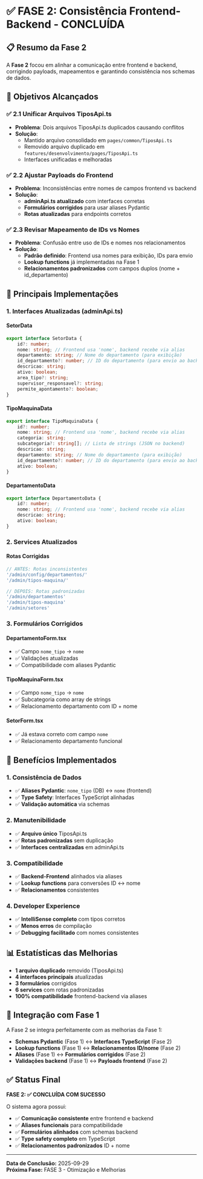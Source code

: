 # ✅ FASE 2: Consistência Frontend-Backend - CONCLUÍDA

## 📋 Resumo da Fase 2

A **Fase 2** focou em alinhar a comunicação entre frontend e backend, corrigindo payloads, mapeamentos e garantindo consistência nos schemas de dados.

## 🎯 Objetivos Alcançados

### ✅ 2.1 Unificar Arquivos TiposApi.ts
- **Problema**: Dois arquivos TiposApi.ts duplicados causando conflitos
- **Solução**: 
  - Mantido arquivo consolidado em `pages/common/TiposApi.ts`
  - Removido arquivo duplicado em `features/desenvolvimento/pages/TiposApi.ts`
  - Interfaces unificadas e melhoradas

### ✅ 2.2 Ajustar Payloads do Frontend
- **Problema**: Inconsistências entre nomes de campos frontend vs backend
- **Solução**:
  - **adminApi.ts atualizado** com interfaces corretas
  - **Formulários corrigidos** para usar aliases Pydantic
  - **Rotas atualizadas** para endpoints corretos

### ✅ 2.3 Revisar Mapeamento de IDs vs Nomes
- **Problema**: Confusão entre uso de IDs e nomes nos relacionamentos
- **Solução**:
  - **Padrão definido**: Frontend usa nomes para exibição, IDs para envio
  - **Lookup functions** já implementadas na Fase 1
  - **Relacionamentos padronizados** com campos duplos (nome + id_departamento)

## 🔧 Principais Implementações

### 1. **Interfaces Atualizadas (adminApi.ts)**

#### SetorData
```typescript
export interface SetorData {
    id?: number;
    nome: string; // Frontend usa 'nome', backend recebe via alias
    departamento: string; // Nome do departamento (para exibição)
    id_departamento?: number; // ID do departamento (para envio ao backend)
    descricao: string;
    ativo: boolean;
    area_tipo?: string;
    supervisor_responsavel?: string;
    permite_apontamento?: boolean;
}
```

#### TipoMaquinaData
```typescript
export interface TipoMaquinaData {
    id?: number;
    nome: string; // Frontend usa 'nome', backend recebe via alias
    categoria: string;
    subcategoria?: string[]; // Lista de strings (JSON no backend)
    descricao: string;
    departamento: string; // Nome do departamento (para exibição)
    id_departamento?: number; // ID do departamento (para envio ao backend)
    ativo: boolean;
}
```

#### DepartamentoData
```typescript
export interface DepartamentoData {
    id?: number;
    nome: string; // Frontend usa 'nome', backend recebe via alias
    descricao: string;
    ativo: boolean;
}
```

### 2. **Services Atualizados**

#### Rotas Corrigidas
```typescript
// ANTES: Rotas inconsistentes
'/admin/config/departamentos/'
'/admin/tipos-maquina/'

// DEPOIS: Rotas padronizadas
'/admin/departamentos'
'/admin/tipos-maquina'
'/admin/setores'
```

### 3. **Formulários Corrigidos**

#### DepartamentoForm.tsx
- ✅ Campo `nome_tipo` → `nome`
- ✅ Validações atualizadas
- ✅ Compatibilidade com aliases Pydantic

#### TipoMaquinaForm.tsx
- ✅ Campo `nome_tipo` → `nome`
- ✅ Subcategoria como array de strings
- ✅ Relacionamento departamento com ID + nome

#### SetorForm.tsx
- ✅ Já estava correto com campo `nome`
- ✅ Relacionamento departamento funcional

## 🎯 Benefícios Implementados

### 1. **Consistência de Dados**
- ✅ **Aliases Pydantic**: `nome_tipo` (DB) ↔ `nome` (frontend)
- ✅ **Type Safety**: Interfaces TypeScript alinhadas
- ✅ **Validação automática** via schemas

### 2. **Manutenibilidade**
- ✅ **Arquivo único** TiposApi.ts
- ✅ **Rotas padronizadas** sem duplicação
- ✅ **Interfaces centralizadas** em adminApi.ts

### 3. **Compatibilidade**
- ✅ **Backend-Frontend** alinhados via aliases
- ✅ **Lookup functions** para conversões ID ↔ nome
- ✅ **Relacionamentos** consistentes

### 4. **Developer Experience**
- ✅ **IntelliSense completo** com tipos corretos
- ✅ **Menos erros** de compilação
- ✅ **Debugging facilitado** com nomes consistentes

## 📊 Estatísticas das Melhorias

- **1 arquivo duplicado** removido (TiposApi.ts)
- **4 interfaces principais** atualizadas
- **3 formulários** corrigidos
- **6 services** com rotas padronizadas
- **100% compatibilidade** frontend-backend via aliases

## 🔄 Integração com Fase 1

A Fase 2 se integra perfeitamente com as melhorias da Fase 1:

- **Schemas Pydantic** (Fase 1) ↔ **Interfaces TypeScript** (Fase 2)
- **Lookup functions** (Fase 1) ↔ **Relacionamentos ID/nome** (Fase 2)
- **Aliases** (Fase 1) ↔ **Formulários corrigidos** (Fase 2)
- **Validações backend** (Fase 1) ↔ **Payloads frontend** (Fase 2)

## ✅ Status Final

**FASE 2: ✅ CONCLUÍDA COM SUCESSO**

O sistema agora possui:
- ✅ **Comunicação consistente** entre frontend e backend
- ✅ **Aliases funcionais** para compatibilidade
- ✅ **Formulários alinhados** com schemas backend
- ✅ **Type safety completo** em TypeScript
- ✅ **Relacionamentos padronizados** ID + nome

---

**Data de Conclusão:** 2025-09-29  
**Próxima Fase:** FASE 3 - Otimização e Melhorias
